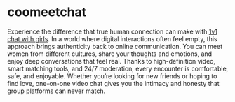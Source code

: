 # coomeetchat
Experience the difference that true human connection can make with [1v1 chat with girls](https://coomeet.chat/). In a world where digital interactions often feel empty, this approach brings authenticity back to online communication. You can meet women from different cultures, share your thoughts and emotions, and enjoy deep conversations that feel real. Thanks to high-definition video, smart matching tools, and 24/7 moderation, every encounter is comfortable, safe, and enjoyable. Whether you’re looking for new friends or hoping to find love, one-on-one video chat gives you the intimacy and honesty that group platforms can never match.
